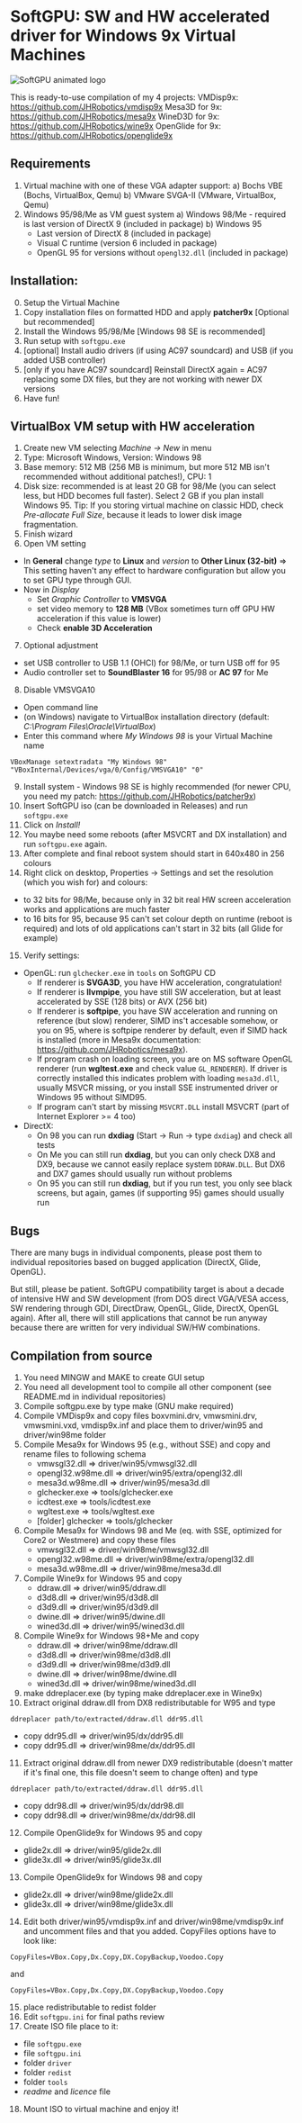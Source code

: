 # SoftGPU: SW and HW accelerated driver for Windows 9x Virtual Machines

![SoftGPU animated logo](/resource/softgpu.webp)

This is ready-to-use compilation of my 4 projects:
VMDisp9x: https://github.com/JHRobotics/vmdisp9x
Mesa3D for 9x: https://github.com/JHRobotics/mesa9x
WineD3D for 9x: https://github.com/JHRobotics/wine9x
OpenGlide for 9x: https://github.com/JHRobotics/openglide9x

## Requirements
1) Virtual machine with one of these VGA adapter support:
   a) Bochs VBE (Bochs, VirtualBox, Qemu)
   b) VMware SVGA-II (VMware, VirtualBox, Qemu)
2) Windows 95/98/Me as VM guest system
   a) Windows 98/Me - required is last version of DirectX 9 (included in package)
   b) Windows 95
      - Last version of DirectX 8 (included in package)
      - Visual C runtime (version 6 included in package)
      - OpenGL 95 for versions without `opengl32.dll` (included in package)

## Installation:
0) Setup the Virtual Machine
1) Copy installation files on formatted HDD and apply **patcher9x** [Optional but recommended]
2) Install the Windows 95/98/Me [Windows 98 SE is recommended]
3) Run setup with `softgpu.exe`
4) [optional] Install audio drivers (if using AC97 soundcard) and USB (if you added USB controller)
5) [only if you have AC97 soundcard] Reinstall DirectX again = AC97 replacing some DX files, but they are not working with newer DX versions
6) Have fun!

## VirtualBox VM setup with HW acceleration
1) Create new VM selecting *Machine -> New* in menu
2) Type: Microsoft Windows, Version: Windows 98
3) Base memory: 512 MB (256 MB is minimum, but more 512 MB isn't recommended without additional patches!), CPU: 1
4) Disk size: recommended is at least 20 GB for 98/Me (you can select less, but HDD becomes full faster). Select 2 GB if you plan install Windows 95. Tip: If you storing virtual machine on classic HDD, check *Pre-allocate Full Size*, because it leads to lower disk image fragmentation.
5) Finish wizard
6) Open VM setting
- In **General** change *type* to **Linux** and *version* to **Other Linux (32-bit)** => This setting haven't any effect to hardware configuration but allow you to set GPU type through GUI.
- Now in *Display*
  - Set *Graphic Controller* to **VMSVGA**
  - set video memory to **128 MB** (VBox sometimes turn off GPU HW acceleration if this value is lower)
  - Check **enable 3D Acceleration**
7) Optional adjustment
- set USB controller to USB 1.1 (OHCI) for 98/Me, or turn USB off for 95
- Audio controller set to **SoundBlaster 16** for 95/98 or **AC 97** for Me
8) Disable VMSVGA10
- Open command line
- (on Windows) navigate to VirtualBox installation directory (default: *C:\Program Files\Oracle\VirtualBox*)
- Enter this command where *My Windows 98* is your Virtual Machine name
```
VBoxManage setextradata "My Windows 98" "VBoxInternal/Devices/vga/0/Config/VMSVGA10" "0"
```
9) Install system - Windows 98 SE is highly recommended (for newer CPU, you need my patch: https://github.com/JHRobotics/patcher9x)
10) Insert SoftGPU iso (can be downloaded in Releases) and run `softgpu.exe`
11) Click on *Install!*
12) You maybe need some reboots (after MSVCRT and DX installation) and run `softgpu.exe` again.
13) After complete and final reboot system should start in 640x480 in 256 colours
14) Right click on desktop, Properties -> Settings and set the resolution (which you wish for) and colours:
- to 32 bits for 98/Me, because only in 32 bit real HW screen acceleration works and applications are much faster
- to 16 bits for 95, because 95 can't set colour depth on runtime (reboot is required) and lots of old applications can't start in 32 bits (all Glide for example)
15) Verify settings:
- OpenGL: run `glchecker.exe` in `tools` on SoftGPU CD
  - If renderer is **SVGA3D**, you have HW acceleration, congratulation!
  - If renderer is **llvmpipe**, you have still SW acceleration, but at least accelerated by SSE (128 bits) or AVX (256 bit)
  - If renderer is **softpipe**, you have SW acceleration and running on reference (but slow) renderer, SIMD ins't accesable somehow, or you on 95, where is softpipe renderer by default, even if SIMD hack is installed (more in Mesa9x documentation: https://github.com/JHRobotics/mesa9x).
  - If program crash on loading screen, you are on MS software OpenGL renderer (run **wgltest.exe** and check value `GL_RENDERER`). If driver is correctly installed this indicates problem with loading `mesa3d.dll`, usually MSVCR missing, or you install SSE instrumented driver or Windows 95 without SIMD95.
  - If program can't start by missing `MSVCRT.DLL` install MSVCRT (part of Internet Explorer >= 4 too)
- DirectX:
  - On 98 you can run **dxdiag** (Start -> Run -> type `dxdiag`) and check all tests
  - On Me you can still run **dxdiag**, but you can only check DX8 and DX9, because we cannot easily replace system `DDRAW.DLL`. But DX6 and DX7 games should usually run without problems
  - On 95 you can still run **dxdiag**, but if you run test, you only see black screens, but again, games (if supporting 95) games should usually run

## Bugs
There are many bugs in individual components, please post them to individual repositories based on bugged application (DirectX, Glide, OpenGL).

But still, please be patient. SoftGPU compatibility target is about a decade of intensive HW and SW development (from DOS direct VGA/VESA access, SW rendering through GDI, DirectDraw, OpenGL, Glide, DirectX, OpenGL again). After all, there will still applications that cannot be run anyway because there are written for very individual SW/HW combinations.

## Compilation from source
1) You need MINGW and MAKE to create GUI setup
2) You need all development tool to compile all other component (see README.md in individual repositories)
3) Compile softgpu.exe by type make (GNU make required)
4) Compile VMDisp9x and copy files boxvmini.drv, vmwsmini.drv, vmwsmini.vxd, vmdisp9x.inf and place them to driver/win95 and driver/win98me folder
5) Compile Mesa9x for Windows 95 (e.g., without SSE) and copy and rename files to following schema
   - vmwsgl32.dll       => driver/win95/vmwsgl32.dll
   - opengl32.w98me.dll => driver/win95/extra/opengl32.dll
   - mesa3d.w98me.dll   => driver/win95/mesa3d.dll
   - glchecker.exe      => tools/glchecker.exe
   - icdtest.exe        => tools/icdtest.exe
   - wgltest.exe        => tools/wgltest.exe
   - [folder] glchecker => tools/glchecker
6) Compile Mesa9x for Windows 98 and Me (eq. with SSE, optimized for Core2 or Westmere) and copy these files
   - vmwsgl32.dll       => driver/win98me/vmwsgl32.dll
   - opengl32.w98me.dll => driver/win98me/extra/opengl32.dll
   - mesa3d.w98me.dll   => driver/win98me/mesa3d.dll
7) Compile Wine9x for Windows 95 and copy
   - ddraw.dll          => driver/win95/ddraw.dll
   - d3d8.dll           => driver/win95/d3d8.dll
   - d3d9.dll           => driver/win95/d3d9.dll
   - dwine.dll          => driver/win95/dwine.dll
   - wined3d.dll        => driver/win95/wined3d.dll
8) Compile Wine9x for Windows 98+Me and copy
   - ddraw.dll          => driver/win98me/ddraw.dll
   - d3d8.dll           => driver/win98me/d3d8.dll
   - d3d9.dll           => driver/win98me/d3d9.dll
   - dwine.dll          => driver/win98me/dwine.dll
   - wined3d.dll        => driver/win98me/wined3d.dll
9) make ddreplacer.exe (by typing make ddreplacer.exe in Wine9x)
10) Extract original ddraw.dll from DX8 redistributable for W95 and type
```
ddreplacer path/to/extracted/ddraw.dll ddr95.dll
```
   - copy ddr95.dll => driver/win95/dx/ddr95.dll
   - copy ddr95.dll => driver/win98me/dx/ddr95.dll
11) Extract original ddraw.dll from newer DX9 redistributable (doesn't matter if it's final one, this file doesn't seem to change often) and type
```
ddreplacer path/to/extracted/ddraw.dll ddr95.dll
```
   - copy ddr98.dll => driver/win95/dx/ddr98.dll
   - copy ddr98.dll => driver/win98me/dx/ddr98.dll
12) Compile OpenGlide9x for Windows 95 and copy
   - glide2x.dll        => driver/win95/glide2x.dll
   - glide3x.dll        => driver/win95/glide3x.dll
13) Compile OpenGlide9x for Windows 98 and copy
   - glide2x.dll        => driver/win98me/glide2x.dll
   - glide3x.dll        => driver/win98me/glide3x.dll
14) Edit both driver/win95/vmdisp9x.inf and driver/win98me/vmdisp9x.inf and uncomment files and that you added. CopyFiles options have to look like:
```
CopyFiles=VBox.Copy,Dx.Copy,DX.CopyBackup,Voodoo.Copy
```
and
```
CopyFiles=VBox.Copy,Dx.Copy,DX.CopyBackup,Voodoo.Copy
```
15) place redistributable to redist folder
16) Edit `softgpu.ini` for final paths review
17) Create ISO file place to it:
   - file `softgpu.exe`
   - file `softgpu.ini`
   - folder `driver`
   - folder `redist`
   - folder `tools`
   - *readme* and *licence* file
18) Mount ISO to virtual machine and enjoy it!
